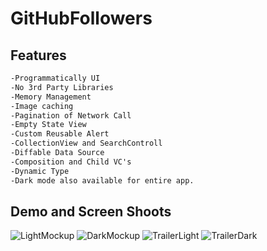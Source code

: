 # GitHubFollowers

<h2>Features</h2>

```html
-Programmatically UI
-No 3rd Party Libraries
-Memory Management
-Image caching
-Pagination of Network Call
-Empty State View
-Custom Reusable Alert
-CollectionView and SearchControll
-Diffable Data Source
-Composition and Child VC's
-Dynamic Type
-Dark mode also available for entire app.

```


<h2>Demo and Screen Shoots</h2>

![LightMockup](https://user-images.githubusercontent.com/79763515/203184292-37ef92fa-4af7-4c27-80ef-4069a2d6f148.png)
![DarkMockup](https://user-images.githubusercontent.com/79763515/203184301-0eba9f0b-c593-4a53-ba6e-608cad0327ef.png)
![TrailerLight](https://user-images.githubusercontent.com/79763515/203184306-b48eac96-c986-4a44-b2ca-946f0eac6588.png)
![TrailerDark](https://user-images.githubusercontent.com/79763515/203184316-1de0dc27-ec64-437d-aaf3-649bcc62f4b6.png)
